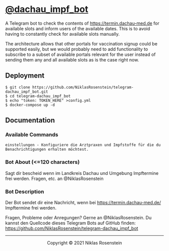 # [@dachau_impf_bot](https://t.me/dachau_impf_bot)

A Telegram bot to check the contents of https://termin.dachau-med.de for available slots and inform
users of the available dates. This is to avoid having to constantly check for available slots
manually.

The architecture allows that other portals for vaccination signup could be supported easily, but we
would probably need to add functionality to subscribe to a subset of available portals relevant for
the user instead of sending them any and all available slots as is the case right now.

## Deployment

```
$ git clone https://github.com/NiklasRosenstein/telegram-dachau_impf_bot.git
$ cd telegram-dachau_impf_bot
$ echo "token: TOKEN_HERE" >config.yml
$ docker-compose up -d
```

## Documentation

### Available Commands

```
einstellungen - Konfiguriere die Arztpraxen und Impfstoffe für die du Benachrichtigungen erhalten möchtest.
```

### Bot About (<=120 characters)

Sagt dir bescheid wenn im Landkreis Dachau und Umgebung Impftermine frei werden. Fragen, etc. an @NiklasRosenstein

### Bot Description

Der Bot sendet dir eine Nachricht, wenn bei https://termin.dachau-med.de/ Impftermine frei werden.

Fragen, Probleme oder Anregungen? Gerne an @NiklasRosenstein. Du kannst den Quellcode dieses Telegram Bots auf GitHub finden: https://github.com/NiklasRosenstein/telegram-dachau_impf_bot

---

<p align="center">Copyright &copy; 2021 Niklas Rosenstein</p>
